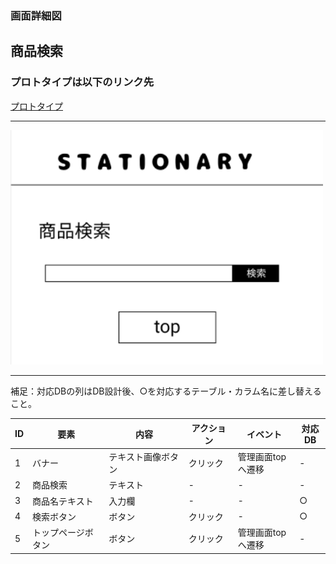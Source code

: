 ### 画面詳細図
## 商品検索
### プロトタイプは以下のリンク先
[プロトタイプ](https://www.figma.com/file/YN8g4ahM3raStzCZMDXhNA/stationary?node-id=1%3A10)
*****
<img src="img/商品検索.png" width="500">

*****
補足：対応DBの列はDB設計後、○を対応するテーブル・カラム名に差し替えること。

| ID | 要素 | 内容 | アクション | イベント | 対応DB |
|----|------|-----|------------|---------|-------|
|1   |バナー　　　　        |テキスト画像ボタン|クリック　　|管理画面topへ遷移|-|
|2   |商品検索　　　        |テキスト　　　　　|-    　　　|-        |-|
|3   |商品名テキスト        |入力欄　　　　　|-    　　　|-     　   |○|
|4   |検索ボタン　　        |ボタン　　　　　|クリック|-      　　　 |○|
|5   |トップページボタン　  |ボタン　　　　　　|クリック　　|管理画面topへ遷移|-|

